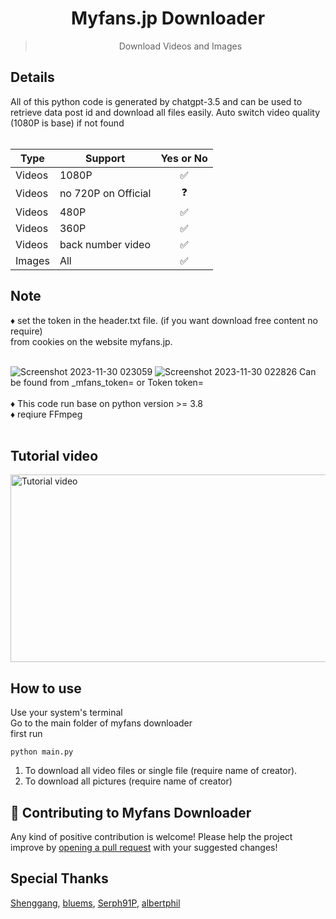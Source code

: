<h1 align="center">Myfans.jp Downloader</h1>
<blockquote><p align="center">Download Videos and Images</p></blockquote>
<h2>Details</h2>
All of this python code is generated by chatgpt-3.5 and can be used to retrieve data post id and download all files easily.
Auto switch video quality (1080P is base) if not found</br></br>

|Type| Support         | Yes or No |
|-| --------------- |:-----:|
|Videos| 1080P           | ✅    |
|Videos| no 720P on Official| ❓ |
|Videos| 480P            | ✅    |
|Videos| 360P            | ✅    |
|Videos| back number video            | ✅    |
|Images| All          | ✅    |
<h2>Note</h2>
♦️ set the token in the header.txt file. (if you want download free content no require)</br>
from cookies on the website myfans.jp.</br></br>

![Screenshot 2023-11-30 023059](https://github.com/FudgeRK/MyfansVideoDownload/assets/30218389/d1beaf05-bdd7-4ee9-8799-fa7590fce79a)
![Screenshot 2023-11-30 022826](https://github.com/FudgeRK/MyfansVideoDownload/assets/30218389/04357ec0-b076-4372-8dd1-31f2b9602901)
Can be found from _mfans_token= or Token token=</br></br>
♦️ This code run base on python version >= 3.8</br>
♦️ reqiure FFmpeg</br></br>

<h2>Tutorial video</h2>

<a href="https://vimeo.com/990745787" target="_blank"><img src="https://i.vimeocdn.com/video/1906551049-edd0aa942beaa0f83af9e3c04e3aba98d51253b81bf837967309ec1fb7cac618-d?mw=900&q=85" 
alt="Tutorial video" width="600" height="300" /></a>


<h2>How to use</h2>
Use your system's terminal</br>
Go to the main folder of myfans downloader</br>
first run

```
python main.py
```

1. To download all video files or single file (require name of creator).</br>
2. To download all pictures (require name of creator)
   
<h2>🤝 Contributing to Myfans Downloader</h2>
Any kind of positive contribution is welcome! Please help the project improve by <a href="https://github.com/FudgeRK/MyfansDownloader/pulls" target="_self">opening a pull request</a> with your suggested changes!

<h2>Special Thanks</h2>
<a href="https://github.com/Shenggang" target="_self">Shenggang</a>, <a href="https://github.com/bluems" target="_self">bluems</a>, <a href="https://github.com/Serph91P" target="_self">Serph91P</a>, <a href="https://github.com/albertphil" target="_self">albertphil</a>

